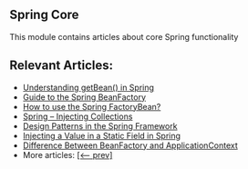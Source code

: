 ## Spring Core

This module contains articles about core Spring functionality

## Relevant Articles:

- [Understanding getBean() in Spring](https://www.tom.com/spring-getbean)
- [Guide to the Spring BeanFactory](https://www.tom.com/spring-beanfactory)
- [How to use the Spring FactoryBean?](https://www.tom.com/spring-factorybean)
- [Spring – Injecting Collections](https://www.tom.com/spring-injecting-collections)
- [Design Patterns in the Spring Framework](https://www.tom.com/spring-framework-design-patterns)
- [Injecting a Value in a Static Field in Spring](https://www.tom.com/spring-inject-static-field)
- [Difference Between BeanFactory and ApplicationContext](https://www.tom.com/spring-beanfactory-vs-applicationcontext)
- More articles: [[<-- prev]](/spring-core-2)
